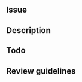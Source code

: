 ## Issue
<!-- Please provide a link to the issue being resolved, e.g #123 will allow GitHub to link to issue number 123. -->
<!-- If the acceptance of this pull request will close that issue, stating "fixes #123" or "closes #123" is advised. -->

## Description
<!-- Add a description here of what the PR includes -->

## Todo
<!-- Add a checklist here for any outstanding tasks left to do -->

## Review guidelines
<!-- Add any review guidelines here if needed (optional) -->
